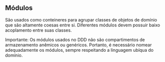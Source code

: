 ## Módulos

São usados como conteineres para agrupar classes de objetos de domínio que são altamente coesas entre si.
Diferentes módulos devem possuir baixo acoplamento entre suas classes.

Importante: Os módulos usados no DDD não são compartimentos de armazenamento anêmicos ou genéricos. Portanto, é necessário nomear adequadamente os módulos, sempre respeitando a linguagem ubíqua do domínio.